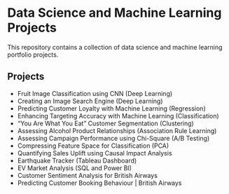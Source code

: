 # Data Science and Machine Learning Projects

This repository contains a collection of data science and machine learning portfolio projects. 
## Projects

- Fruit Image Classification using CNN (Deep Learning)
- Creating an Image Search Engine (Deep Learning)
- Predicting Customer Loyalty with Machine Learning (Regression)
- Enhancing Targeting Accuracy with Machine Learning (Classification)
- “You Are What You Eat” Customer Segmentation (Clustering)
- Assessing Alcohol Product Relationships (Association Rule Learning)
- Assessing Campaign Performance using Chi-Square (A/B Testing)
- Compressing Feature Space for Classification (PCA)
- Quantifying Sales Uplift using Causal Impact Analysis
- Earthquake Tracker (Tableau Dashboard)
- EV Market Analysis (SQL and Power BI)
- Customer Sentiment Analysis for British Airways
- Predicting Customer Booking Behaviour | British Airways


